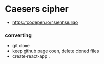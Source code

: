 # Caesers cipher

* https://codepen.io/hsienhsiuliao

### converting
- git clone
- keep github page open, delete cloned files
- create-react-app .
